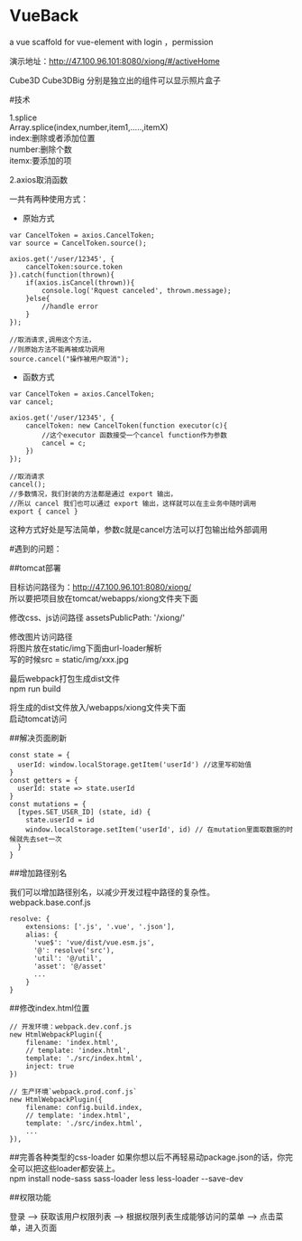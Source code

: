 # VueBack

a vue scaffold for vue-element with login ，permission

演示地址：http://47.100.96.101:8080/xiong/#/activeHome

Cube3D Cube3DBig 分别是独立出的组件可以显示照片盒子

#技术

1.splice  
Array.splice(index,number,item1,.....,itemX)  
index:删除或者添加位置  
number:删除个数  
itemx:要添加的项

2.axios取消函数

一共有两种使用方式：
- 原始方式
```
var CancelToken = axios.CancelToken;
var source = CancelToken.source();

axios.get('/user/12345', {
    cancelToken:source.token
}).catch(function(thrown){
    if(axios.isCancel(thrown)){
        console.log('Rquest canceled', thrown.message);
    }else{
        //handle error
    }
});

//取消请求,调用这个方法，
//则原始方法不能再被成功调用
source.cancel("操作被用户取消");
```

- 函数方式
```
var CancelToken = axios.CancelToken;
var cancel;

axios.get('/user/12345', {
    cancelToken: new CancelToken(function executor(c){
        //这个executor 函数接受一个cancel function作为参数
        cancel = c;
    })
});

//取消请求
cancel();
//多数情况，我们封装的方法都是通过 export 输出，
//所以 cancel 我们也可以通过 export 输出，这样就可以在主业务中随时调用
export { cancel }
```
这种方式好处是写法简单，参数c就是cancel方法可以打包输出给外部调用


#遇到的问题：

##tomcat部署

目标访问路径为：http://47.100.96.101:8080/xiong/   
所以要把项目放在tomcat/webapps/xiong文件夹下面  

修改css、js访问路径
assetsPublicPath: '/xiong/'

修改图片访问路径  
将图片放在static/img下面由url-loader解析  
写的时候src = static/img/xxx.jpg

最后webpack打包生成dist文件  
npm run build

将生成的dist文件放入/webapps/xiong文件夹下面  
启动tomcat访问

##解决页面刷新
```
const state = {
  userId: window.localStorage.getItem('userId') //这里写初始值
}
const getters = {
  userId: state => state.userId
}
const mutations = {
  [types.SET_USER_ID] (state, id) {
    state.userId = id
    window.localStorage.setItem('userId', id) // 在mutation里面取数据的时候就先去set一次
  }
}
```

##增加路径别名

我们可以增加路径别名，以减少开发过程中路径的复杂性。  
webpack.base.conf.js  
```ang
resolve: {
    extensions: ['.js', '.vue', '.json'],
    alias: {
      'vue$': 'vue/dist/vue.esm.js',
      '@': resolve('src'),
      'util': '@/util',
      'asset': '@/asset'
      ...
    }
}
```
##修改index.html位置
```
// 开发环境：webpack.dev.conf.js
new HtmlWebpackPlugin({
    filename: 'index.html',
    // template: 'index.html',
    template: './src/index.html',
    inject: true
})

// 生产环境`webpack.prod.conf.js`
new HtmlWebpackPlugin({
    filename: config.build.index,
    // template: 'index.html',
    template: './src/index.html',
    ...
}),
```
##完善各种类型的css-loader
如果你想以后不再轻易动package.json的话，你完全可以把这些loader都安装上。  
npm install node-sass sass-loader less less-loader --save-dev

##权限功能

登录 ——> 获取该用户权限列表 ——> 根据权限列表生成能够访问的菜单 ——> 点击菜单，进入页面

